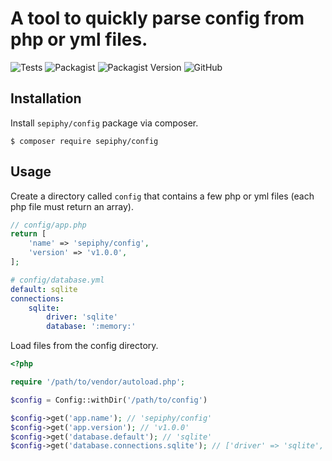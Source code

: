 # A tool to quickly parse config from php or yml files.

![Tests](https://img.shields.io/github/workflow/status/sepiphy/config/tests?label=tests)
![Packagist](https://img.shields.io/packagist/dt/sepiphy/config.svg)
![Packagist Version](https://img.shields.io/packagist/v/sepiphy/config.svg?label=version)
![GitHub](https://img.shields.io/github/license/sepiphy/config.svg)

## Installation

Install `sepiphy/config` package via composer.

    $ composer require sepiphy/config

## Usage

Create a directory called `config` that contains a few php or yml files (each php file must return an array).

```php
// config/app.php
return [
    'name' => 'sepiphy/config',
    'version' => 'v1.0.0',
];
```

```yaml
# config/database.yml
default: sqlite
connections:
    sqlite:
        driver: 'sqlite'
        database: ':memory:'
```

Load files from the config directory.

```php
<?php

require '/path/to/vendor/autoload.php';

$config = Config::withDir('/path/to/config')

$config->get('app.name'); // 'sepiphy/config'
$config->get('app.version'); // 'v1.0.0'
$config->get('database.default'); // 'sqlite'
$config->get('database.connections.sqlite'); // ['driver' => 'sqlite', 'database' => ':memory:']
```
